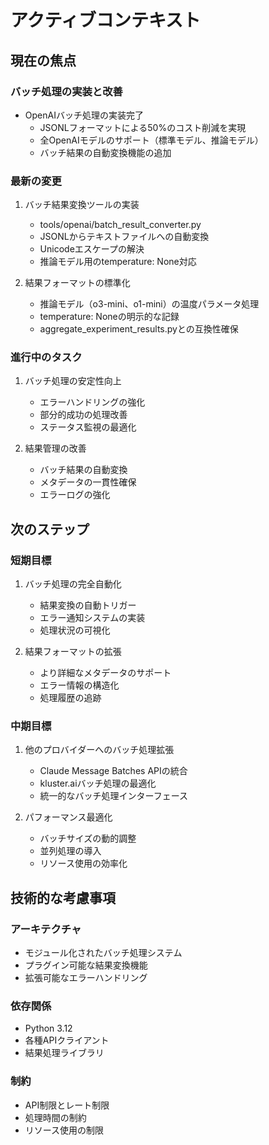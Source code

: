 # アクティブコンテキスト

## 現在の焦点

### バッチ処理の実装と改善
- OpenAIバッチ処理の実装完了
  - JSONLフォーマットによる50%のコスト削減を実現
  - 全OpenAIモデルのサポート（標準モデル、推論モデル）
  - バッチ結果の自動変換機能の追加

### 最新の変更
1. バッチ結果変換ツールの実装
   - tools/openai/batch_result_converter.py
   - JSONLからテキストファイルへの自動変換
   - Unicodeエスケープの解決
   - 推論モデル用のtemperature: None対応

2. 結果フォーマットの標準化
   - 推論モデル（o3-mini、o1-mini）の温度パラメータ処理
   - temperature: Noneの明示的な記録
   - aggregate_experiment_results.pyとの互換性確保

### 進行中のタスク
1. バッチ処理の安定性向上
   - エラーハンドリングの強化
   - 部分的成功の処理改善
   - ステータス監視の最適化

2. 結果管理の改善
   - バッチ結果の自動変換
   - メタデータの一貫性確保
   - エラーログの強化

## 次のステップ

### 短期目標
1. バッチ処理の完全自動化
   - 結果変換の自動トリガー
   - エラー通知システムの実装
   - 処理状況の可視化

2. 結果フォーマットの拡張
   - より詳細なメタデータのサポート
   - エラー情報の構造化
   - 処理履歴の追跡

### 中期目標
1. 他のプロバイダーへのバッチ処理拡張
   - Claude Message Batches APIの統合
   - kluster.aiバッチ処理の最適化
   - 統一的なバッチ処理インターフェース

2. パフォーマンス最適化
   - バッチサイズの動的調整
   - 並列処理の導入
   - リソース使用の効率化

## 技術的な考慮事項

### アーキテクチャ
- モジュール化されたバッチ処理システム
- プラグイン可能な結果変換機能
- 拡張可能なエラーハンドリング

### 依存関係
- Python 3.12
- 各種APIクライアント
- 結果処理ライブラリ

### 制約
- API制限とレート制限
- 処理時間の制約
- リソース使用の制限
